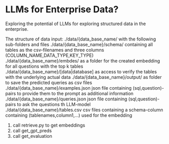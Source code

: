# LLMs for Enterprise Data?
Exploring the potential of LLMs for exploring structured data in the enterprise.

The structure of data input:
./data/{data_base_name/
with the following sub-folders and files
./data/{data_base_name}/schema/
containing all tables as the csv-filenames and three columns (COLUMN_NAME,DATA_TYPE,KEY_TYPE)
./data/{data_base_name}/embdes/
as a folder for the created embedding for all questions with the top k tables
./data/{data_base_name}/[data|database]
as access to verify the tables with the underlying actual data
./data/{data_base_name}/output/
as folder to save the predicted queries as csv files
./data/{data_base_name}/examples.json
json file containing (sql,question)-pairs to provide them to the prompt  as additional information
./data/{data_base_name}/queries.json
json file containing (sql,question)-pairs to ask the questions th LLM-model
./data/{data_base_name}/tables.csv
csv files containing a schema-column containing (tablenames,column1,...) used for the embedding

1. call retrieve.py to get embeddings
2. call get_gpt_preds
3. call get_evaluation
